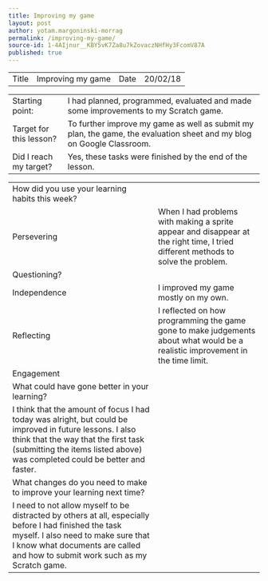 ```yaml
---
title: Improving my game
layout: post
author: yotam.margoninski-morrag
permalink: /improving-my-game/
source-id: 1-4AIjnur__KBY5vK7Za8u7kZovaczNHfHy3FcomV87A
published: true
---
```

<table>
  <tr>
    <td>Title</td>
    <td>Improving my game</td>
    <td>Date</td>
    <td>20/02/18</td>
  </tr>
</table>


<table>
  <tr>
    <td>Starting point:</td>
    <td>I had planned, programmed, evaluated and made some improvements to my Scratch game.</td>
  </tr>
  <tr>
    <td>Target for this lesson?</td>
    <td>To further improve my game as well as submit my plan, the game, the evaluation sheet and my blog on Google Classroom.</td>
  </tr>
  <tr>
    <td>Did I reach my target? </td>
    <td>Yes, these tasks were finished by the end of the lesson.</td>
  </tr>
</table>


<table>
  <tr>
    <td>How did you use your learning habits this week?</td>
    <td></td>
  </tr>
  <tr>
    <td>Persevering</td>
    <td>When I had problems with making a sprite appear and disappear at the right time, I tried different methods to solve the problem.</td>
  </tr>
  <tr>
    <td>Questioning?</td>
    <td></td>
  </tr>
  <tr>
    <td>Independence</td>
    <td>I improved my game mostly on my own.</td>
  </tr>
  <tr>
    <td>Reflecting</td>
    <td>I reflected on how programming the game gone to make judgements about what would be a realistic improvement in the time limit.</td>
  </tr>
  <tr>
    <td>Engagement</td>
    <td></td>
  </tr>
  <tr>
    <td>What could have gone better in your learning?</td>
    <td></td>
  </tr>
  <tr>
    <td>I think that the amount of focus I had today was alright, but could be improved in future lessons. I also think that the way that the first task (submitting the items listed above) was completed could be better and faster. </td>
    <td></td>
  </tr>
  <tr>
    <td>What changes do you need to make to improve your learning next time?</td>
    <td></td>
  </tr>
  <tr>
    <td>I need to not allow myself to be distracted by others at all, especially before I had finished the task myself. I also need to make sure that I know what documents are called and how to submit work such as my Scratch game.</td>
    <td></td>
  </tr>
</table>


